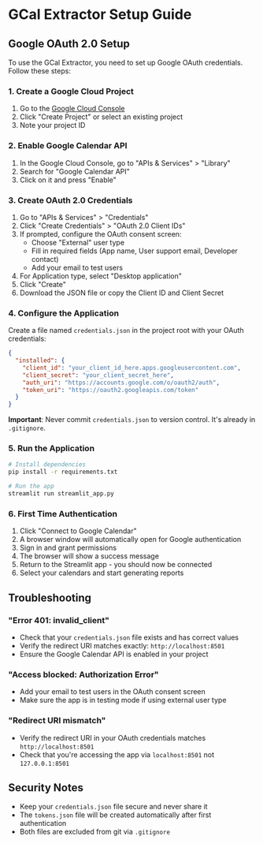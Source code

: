 # GCal Extractor Setup Guide

## Google OAuth 2.0 Setup

To use the GCal Extractor, you need to set up Google OAuth credentials. Follow these steps:

### 1. Create a Google Cloud Project

1. Go to the [Google Cloud Console](https://console.cloud.google.com/)
2. Click "Create Project" or select an existing project
3. Note your project ID

### 2. Enable Google Calendar API

1. In the Google Cloud Console, go to "APIs & Services" > "Library"
2. Search for "Google Calendar API"
3. Click on it and press "Enable"

### 3. Create OAuth 2.0 Credentials

1. Go to "APIs & Services" > "Credentials"
2. Click "Create Credentials" > "OAuth 2.0 Client IDs"
3. If prompted, configure the OAuth consent screen:
   - Choose "External" user type
   - Fill in required fields (App name, User support email, Developer contact)
   - Add your email to test users
4. For Application type, select "Desktop application"
5. Click "Create"
6. Download the JSON file or copy the Client ID and Client Secret

### 4. Configure the Application

Create a file named `credentials.json` in the project root with your OAuth credentials:

```json
{
  "installed": {
    "client_id": "your_client_id_here.apps.googleusercontent.com",
    "client_secret": "your_client_secret_here",
    "auth_uri": "https://accounts.google.com/o/oauth2/auth",
    "token_uri": "https://oauth2.googleapis.com/token"
  }
}
```

**Important**: Never commit `credentials.json` to version control. It's already in `.gitignore`.

### 5. Run the Application

```bash
# Install dependencies
pip install -r requirements.txt

# Run the app
streamlit run streamlit_app.py
```

### 6. First Time Authentication

1. Click "Connect to Google Calendar"
2. A browser window will automatically open for Google authentication
3. Sign in and grant permissions
4. The browser will show a success message
5. Return to the Streamlit app - you should now be connected
6. Select your calendars and start generating reports

## Troubleshooting

### "Error 401: invalid_client"
- Check that your `credentials.json` file exists and has correct values
- Verify the redirect URI matches exactly: `http://localhost:8501`
- Ensure the Google Calendar API is enabled in your project

### "Access blocked: Authorization Error"
- Add your email to test users in the OAuth consent screen
- Make sure the app is in testing mode if using external user type

### "Redirect URI mismatch"
- Verify the redirect URI in your OAuth credentials matches `http://localhost:8501`
- Check that you're accessing the app via `localhost:8501` not `127.0.0.1:8501`

## Security Notes

- Keep your `credentials.json` file secure and never share it
- The `tokens.json` file will be created automatically after first authentication
- Both files are excluded from git via `.gitignore`
